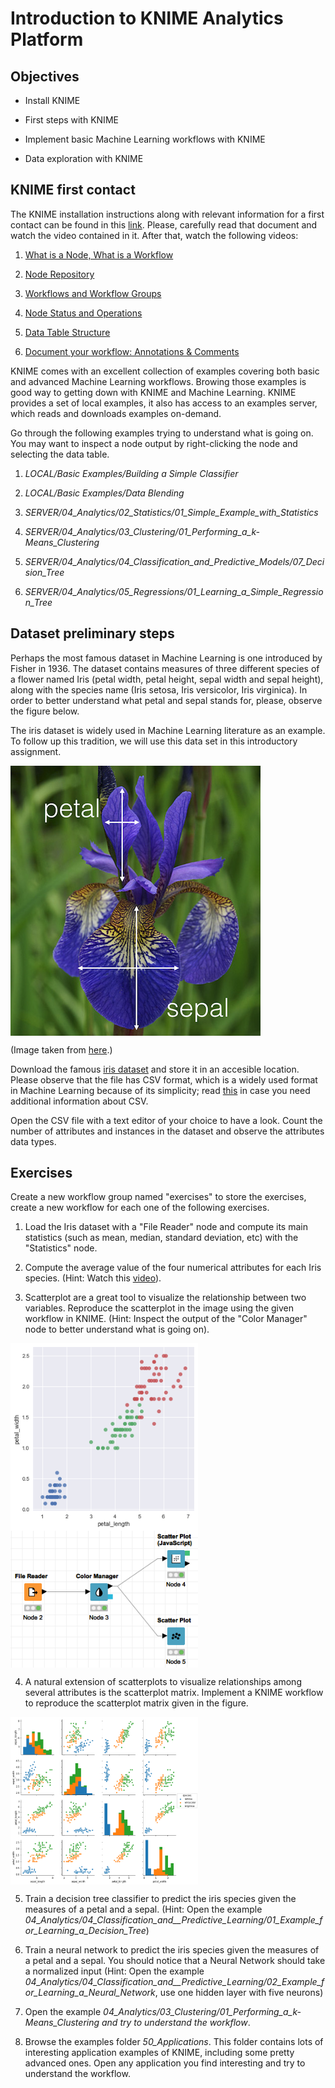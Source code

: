 # Introduction to KNIME Analytics Platform

## Objectives

* Install KNIME

* First steps with KNIME

* Implement basic Machine Learning workflows with KNIME

* Data exploration with KNIME

## KNIME first contact

The KNIME installation instructions along with relevant information for a first contact can be found in this [link](https://www.knime.com/installation). Please, carefully read that document and watch the video contained in it. After that, watch the following videos:

1. [What is a Node, What is a Workflow](https://www.knime.com/knime-introductory-course/chapter1/section2/what-is-a-node-what-is-a-workflow)

2. [Node Repository](https://www.knime.com/knime-introductory-course/chapter1/section2/node-repository)

3. [Workflows and Workflow Groups](https://www.knime.com/knime-introductory-course/chapter1/section3/workflows-and-workflow-groups)

4. [Node Status and Operations](https://www.knime.com/knime-introductory-course/chapter1/section3/node-status-and-operations)

5. [Data Table Structure](https://www.knime.com/knime-introductory-course/chapter1/section3/data-table-structure)

6. [Document your workflow: Annotations & Comments](https://www.knime.com/knime-introductory-course/chapter1/section3/document-your-workflow-annotations-and-comments)

KNIME comes with an excellent collection of examples covering both basic and advanced Machine Learning workflows. Browing those examples is good way to getting down with KNIME and Machine Learning. KNIME provides a set of local examples, it also has access to an examples server, which reads and downloads examples on-demand. 

Go through the following examples trying to understand what is going on. You may want to inspect a node output by right-clicking the node and selecting the data table.

1. *LOCAL/Basic Examples/Building a Simple Classifier*

2. *LOCAL/Basic Examples/Data Blending*

3. *SERVER/04_Analytics/02_Statistics/01_Simple_Example_with_Statistics*

4. *SERVER/04_Analytics/03_Clustering/01_Performing_a_k-Means_Clustering*

5. *SERVER/04_Analytics/04_Classification_and_Predictive_Models/07_Decision_Tree*

6. *SERVER/04_Analytics/05_Regressions/01_Learning_a_Simple_Regression_Tree*

## Dataset preliminary steps

Perhaps the most famous dataset in Machine Learning is one introduced by Fisher in 1936. The dataset contains measures of three different species of a flower named Iris (petal width, petal height, sepal width and sepal height), along with the species name (Iris setosa, Iris versicolor, Iris virginica). In order to better understand what petal and sepal stands for, please, observe the figure below. 

The iris dataset is widely used in Machine Learning literature as an example. To follow up this tradition, we will use this data set in this introductory assignment.

<img align="center" src="iris_petal_sepal.png" width="400">

(Image taken from [here](http://blog.kaggle.com/2015/04/22/scikit-learn-video-3-machine-learning-first-steps-with-the-iris-dataset/).)

Download the famous [iris dataset](iris.csv) and store it in an accesible location. Please observe that the file has CSV format, which is a widely used format in Machine Learning because of its simplicity; read [this](https://en.wikipedia.org/wiki/Comma-separated_values#Example) in case you need additional information about CSV.

Open the CSV file with a text editor of your choice to have a look. Count the number of attributes and instances in the dataset and observe the attributes data types.

## Exercises

Create a new workflow group named "exercises" to store the exercises, create a new workflow for each one of the following exercises.

1. Load the Iris dataset with a "File Reader" node and compute its main statistics (such as mean, median, standard deviation, etc) with the "Statistics" node.

2. Compute the average value of the four numerical attributes for each Iris species. (Hint: Watch this [video](https://www.youtube.com/watch?v=JQ-OWMt48ew)).

3. Scatterplot are a great tool to visualize the relationship between two variables. Reproduce the scatterplot in the image using the given workflow in KNIME. (Hint: Inspect the output of the "Color Manager" node to better understand what is going on).

<img align="center" src="scatter.png" width="300"><img align="center" src="scatterworkflow.png" width="300">

4. A natural extension of scatterplots to visualize relationships among several attributes is the scatterplot matrix. Implement a KNIME workflow to reproduce the scatterplot matrix given in the figure.

<img align="center" src="scattermatrix.png" width="300">

5. Train a decision tree classifier to predict the iris species given the measures of a petal and a sepal. (Hint: Open the example *04_Analytics/04_Classification_and__Predictive_Learning/01_Example_for_Learning_a_Decision_Tree*)

6. Train a neural network to predict the iris species given the measures of a petal and a sepal. You should notice that a Neural Network should take a normalized input (Hint: Open the example *04_Analytics/04_Classification_and__Predictive_Learning/02_Example_for_Learning_a_Neural_Network*, use one hidden layer with five neurons)

7. Open the example *04_Analytics/03_Clustering/01_Performing_a_k-Means_Clustering and try to understand the workflow*.

8. Browse the examples folder *50_Applications*. This folder contains lots of interesting application examples of KNIME, including some pretty advanced ones. Open any application you find interesting and try to understand the workflow.
